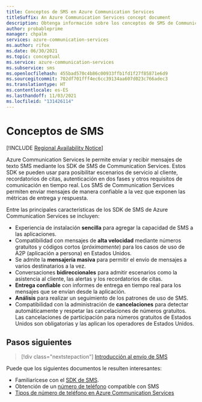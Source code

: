 ```yaml
---
title: Conceptos de SMS en Azure Communication Services
titleSuffix: An Azure Communication Services concept document
description: Obtenga información sobre los conceptos de SMS de Communication Services.
author: probableprime
manager: chpalm
services: azure-communication-services
ms.author: rifox
ms.date: 06/30/2021
ms.topic: conceptual
ms.service: azure-communication-services
ms.subservice: sms
ms.openlocfilehash: 455bad570c4b86c00933ffb1fd1f27f85871e6d9
ms.sourcegitcommit: 702df701fff4ec6cc39134aa607d023c766adec3
ms.translationtype: HT
ms.contentlocale: es-ES
ms.lasthandoff: 11/03/2021
ms.locfileid: "131426114"
---
```

# <a name="sms-concepts"></a>Conceptos de SMS

[!INCLUDE [Regional Availability Notice](../../includes/regional-availability-include.md)]

Azure Communication Services le permite enviar y recibir mensajes de texto SMS mediante los SDK de SMS de Communication Services. Estos SDK se pueden usar para posibilitar escenarios de servicio al cliente, recordatorios de citas, autenticación en dos fases y otros requisitos de comunicación en tiempo real. Los SMS de Communication Services permiten enviar mensajes de manera confiable a la vez que exponen las métricas de entrega y respuesta.

Entre las principales características de los SDK de SMS de Azure Communication Services se incluyen:

-  Experiencia de instalación **sencilla** para agregar la capacidad de SMS a las aplicaciones.
- Compatibilidad con mensajes de **alta velocidad** mediante números gratuitos y códigos cortos (*próximamente*) para los casos de uso de A2P (aplicación a persona) en Estados Unidos.
- Se admite la **mensajería masiva** para permitir el envío de mensajes a varios destinatarios a la vez.
- Conversaciones **bidireccionales** para admitir escenarios como la asistencia al cliente, las alertas y los recordatorios de citas.
- **Entrega confiable** con informes de entrega en tiempo real para los mensajes que se envían desde la aplicación.
- **Análisis** para realizar un seguimiento de los patrones de uso de SMS.
- Compatibilidad con la administración de **cancelaciones** para detectar automáticamente y respetar las cancelaciones de números gratuitos. Las cancelaciones de participación para números gratuitos de Estados Unidos son obligatorias y las aplican los operadores de Estados Unidos.

## <a name="next-steps"></a>Pasos siguientes

> [!div class="nextstepaction"]
> [Introducción al envío de SMS](../../quickstarts/telephony-sms/send.md)

Puede que los siguientes documentos le resulten interesantes:

- Familiarícese con el [SDK de SMS](../telephony-sms/sdk-features.md).
- Obtención de un [número de teléfono](../../quickstarts/telephony-sms/get-phone-number.md) compatible con SMS
- [Tipos de número de teléfono en Azure Communication Services](../telephony-sms/plan-solution.md)
